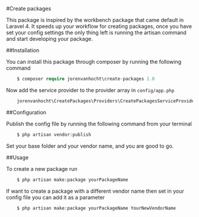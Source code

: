 #Create packages

This package is inspired by the workbench package that came default in Laravel 4.
It speeds up your workflow for creating packages, once you have set your config settings the only thing left
is running the artisan command and start developing your package.

##Installation

You can install this package through composer by running the following command

```php
    $ composer require jorenvanhocht\create-packages 1.0
```

Now add the service provider to the provider array in ```config/app.php```

```php
    jorenvanhocht\CreatePackages\Providers\CreatePackagesServiceProvider::class,
```

##Configuration

Publish the config file by running the following command from your terminal

```php
    $ php artisan vendor:publish
```

Set your base folder and your vendor name, and you are good to go.

##Usage

To create a new package run

```php
    $ php artisan make:package yourPackageName
```

If want to create a package with a different vendor name then set in your config file you can add it as a parameter

```php
    $ php artisan make:package yourPackageName YourNewVendorName
```